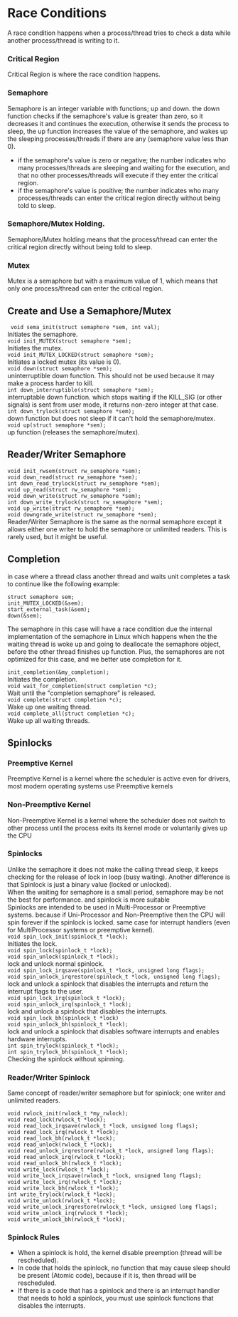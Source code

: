 # Race Conditions
A race condition happens when a process/thread tries to check a data while another process/thread is writing to it.
### Critical Region
Critical Region is where the race condition happens.
### Semaphore
Semaphore is an integer variable with functions; up and down. the down function checks if the semaphore's value is greater than zero, so it decreases it and continues the execution, otherwise it sends the process to sleep, the up function increases the value of the semaphore, and wakes up the sleeping processes/threads if there are any (semaphore value less than 0).<br>
* if the semaphore's value is zero or negative; the number indicates who many processes/threads are sleeping and waiting for the execution, and that no other processes/threads will execute if they enter the critical region.
* if the semaphore's value is positive; the number indicates who many processes/threads can enter the critical region directly without being told to sleep.
### Semaphore/Mutex Holding.
Semaphore/Mutex holding means that the process/thread can enter the critical region directly without being told to sleep.
### Mutex
Mutex is a semaphore but with a maximum value of 1, which means that only one process/thread can enter the critical region.

## Create and Use a Semaphore/Mutex
``` void sema_init(struct semaphore *sem, int val);```<br>
Initiates the semaphore.<br>
``` void init_MUTEX(struct semaphore *sem); ```<br>
Initiates the mutex.<br>
```void init_MUTEX_LOCKED(struct semaphore *sem); ```<br>
Initiates a locked mutex (its value is 0).<br>
``` void down(struct semaphore *sem); ```<br>
uninterruptible down function. This should not be used because it may make a process harder to kill.<br>
``` int down_interruptible(struct semaphore *sem); ```<br>
interruptable down function. which stops waiting if the KILL_SIG (or other signals) is sent from user mode, it returns non-zero integer at that case.<br>
``` int down_trylock(struct semaphore *sem); ```<br>
down function but does not sleep if it can't hold the semaphore/mutex.<br>
``` void up(struct semaphore *sem); ```<br>
up function (releases the semaphore/mutex).<br>

## Reader/Writer Semaphore
``` void init_rwsem(struct rw_semaphore *sem); ```<br>
``` void down_read(struct rw_semaphore *sem); ```<br>
``` int down_read_trylock(struct rw_semaphore *sem); ```<br>
``` void up_read(struct rw_semaphore *sem); ```<br>
``` void down_write(struct rw_semaphore *sem); ```<br>
``` int down_write_trylock(struct rw_semaphore *sem); ```<br>
``` void up_write(struct rw_semaphore *sem); ```<br>
``` void downgrade_write(struct rw_semaphore *sem); ```<br>
Reader/Writer Semaphore is the same as the normal semaphore except it allows either one writer to hold the semaphore or unlimited readers. This is rarely used, but it might be useful.

## Completion
in case where a thread class another thread and waits unit completes a task to continue like the following example:<br>
``` 
struct semaphore sem;
init_MUTEX_LOCKED(&sem);
start_external_task(&sem);
down(&sem); 
```
The semaphore in this case will have a race condition due the internal implementation of the semaphore in Linux which happens when the the waiting thread is woke up  and going to deallocate the semaphore object, before the other thread finishes up function. Plus, the semaphores are not optimized for this case, and we better use completion for it.<br>

``` init_completion(&my_completion); ```<br>
Initiates the completion.<br>
``` void wait_for_completion(struct completion *c); ```<br>
Wait until the "completion semaphore" is released.<br>
``` void complete(struct completion *c); ```<br>
Wake up one waiting thread.<br>
``` void complete_all(struct completion *c); ```<br>
Wake up all waiting threads.<br>

## Spinlocks
### Preemptive Kernel
Preemptive Kernel is a kernel where the scheduler is active even for drivers, most modern operating systems use Preemptive kernels<br>
### Non-Preemptive Kernel
Non-Preemptive Kernel is a kernel where the scheduler does not switch to other process until the process exits its kernel mode or voluntarily gives up the CPU<br>
### Spinlocks
Unlike the semaphore it does not make the calling thread sleep, it keeps checking for the release of lock in loop (busy waiting). Another difference is that Spinlock is just a binary value (locked or unlocked).<br>
When the waiting for semaphore is a small period, semaphore may be not the best for performance. and spinlock is more suitable <br>
Spinlocks are intended to be used in Multi-Processor or Preemptive systems. because if Uni-Processor and Non-Preemptive then the CPU will spin forever if the spinlock is locked. same case for interrupt handlers (even for MultiProcessor systems or preemptive kernel).<br>
``` void spin_lock_init(spinlock_t *lock); ```<br>
Initiates the lock.<br>
``` void spin_lock(spinlock_t *lock); ```<br>
``` void spin_unlock(spinlock_t *lock); ```<br>
lock and unlock normal spinlock.<br>
``` void spin_lock_irqsave(spinlock_t *lock, unsigned long flags); ```<br>
``` void spin_unlock_irqrestore(spinlock_t *lock, unsigned long flags); ```<br>
lock and unlock a spinlock that disables the interrupts and return the interrupt flags to the user.<br>
``` void spin_lock_irq(spinlock_t *lock); ```<br>
``` void spin_unlock_irq(spinlock_t *lock); ```<br>
lock and unlock a spinlock that disables the interrupts.<br>
``` void spin_lock_bh(spinlock_t *lock) ```<br>
``` void spin_unlock_bh(spinlock_t *lock); ```<br>
lock and unlock a spinlock that disables software interrupts and enables hardware interrupts.<br>
``` int spin_trylock(spinlock_t *lock); ```<br>
``` int spin_trylock_bh(spinlock_t *lock); ```<br>
Checking the spinlock without spinning.<br>
### Reader/Writer Spinlock
Same concept of reader/writer semaphore but for spinlock; one writer and unlimited readers.
```
void rwlock_init(rwlock_t *my_rwlock); 
void read_lock(rwlock_t *lock);
void read_lock_irqsave(rwlock_t *lock, unsigned long flags);
void read_lock_irq(rwlock_t *lock);
void read_lock_bh(rwlock_t *lock);
void read_unlock(rwlock_t *lock);
void read_unlock_irqrestore(rwlock_t *lock, unsigned long flags);
void read_unlock_irq(rwlock_t *lock);
void read_unlock_bh(rwlock_t *lock);
void write_lock(rwlock_t *lock);
void write_lock_irqsave(rwlock_t *lock, unsigned long flags);
void write_lock_irq(rwlock_t *lock);
void write_lock_bh(rwlock_t *lock);
int write_trylock(rwlock_t *lock);
void write_unlock(rwlock_t *lock);
void write_unlock_irqrestore(rwlock_t *lock, unsigned long flags);
void write_unlock_irq(rwlock_t *lock);
void write_unlock_bh(rwlock_t *lock);
```

### Spinlock Rules
* When a spinlock is hold, the kernel disable preemption (thread will be rescheduled).
* In code that holds the spinlock, no function that may cause sleep should be present (Atomic code), because if it is, then thread will be rescheduled.
* If there is a code that has a spinlock and there is an interrupt handler that needs to hold a spinlock, you must use spinlock functions that disables the interrupts.










